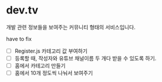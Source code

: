 # dev.tv

개발 관련 정보들을 보여주는 커뮤니티 형태의 서비스입니다.

have to fix

- [ ] Register.js 카테고리 값 부여하기
- [ ] 등록할 때, 작성자와 유튜브 채널이름 두 개다 받을 수 있도록 하기.
- [ ] 홈에서 카테고리 만들기
- [ ] 홈에서 10개 정도씩 나눠서 보여주기
